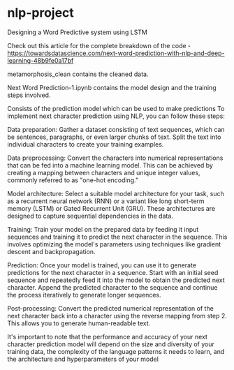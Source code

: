 # nlp-project
Designing a Word Predictive system using LSTM

Check out this article for the complete breakdown of the code - https://towardsdatascience.com/next-word-prediction-with-nlp-and-deep-learning-48b9fe0a17bf

metamorphosis_clean contains the cleaned data.

Next Word Prediction-1.ipynb contains the model design and the training steps involved.

Consists of the prediction model which can be used to make predictions
To implement next character prediction using NLP, you can follow these steps:

Data preparation: Gather a dataset consisting of text sequences, which can be sentences, paragraphs, or even larger chunks of text. Split the text into individual characters to create your training examples.

Data preprocessing: Convert the characters into numerical representations that can be fed into a machine learning model. This can be achieved by creating a mapping between characters and unique integer values, commonly referred to as "one-hot encoding."

Model architecture: Select a suitable model architecture for your task, such as a recurrent neural network (RNN) or a variant like long short-term memory (LSTM) or Gated Recurrent Unit (GRU). These architectures are designed to capture sequential dependencies in the data.

Training: Train your model on the prepared data by feeding it input sequences and training it to predict the next character in the sequence. This involves optimizing the model's parameters using techniques like gradient descent and backpropagation.

Prediction: Once your model is trained, you can use it to generate predictions for the next character in a sequence. Start with an initial seed sequence and repeatedly feed it into the model to obtain the predicted next character. Append the predicted character to the sequence and continue the process iteratively to generate longer sequences.

Post-processing: Convert the predicted numerical representation of the next character back into a character using the reverse mapping from step 2. This allows you to generate human-readable text.

It's important to note that the performance and accuracy of your next character prediction model will depend on the size and diversity of your training data, the complexity of the language patterns it needs to learn, and the architecture and hyperparameters of your model

